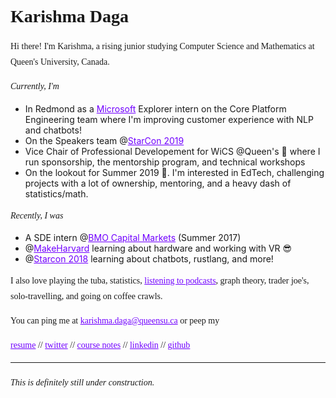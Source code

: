 <style>
  h1 a {display: none;}
  .container-lg {min-width: 200px; max-width: 680px; padding: 45px;}
  h1 {font-family: 'Lora', serif;}
  h3,h4,h5,h6,p {line-height: 1.8em; font-family: 'Lora', serif;}
  a {color: #7100FF}
</style>

# Karishma Daga

Hi there! I'm Karishma, a rising junior studying Computer Science and Mathematics at Queen's University, Canada. 

*Currently, I'm*
- In Redmond as a [Microsoft](https://www.microsoft.com/) Explorer intern on the Core Platform Engineering team where I'm improving customer experience with NLP and chatbots!
- On the Speakers team @[StarCon 2019](https://starcon.io/)
- Vice Chair of Professional Developement for WiCS @Queen's 💖 where I run sponsorship, the mentorship program, and technical workshops
- On the lookout for Summer 2019 👀. I'm interested in EdTech, challenging projects with a lot of ownership, mentoring, and a heavy dash of statistics/math. 

*Recently, I was*
- A SDE intern @[BMO Capital Markets](https://www.bmocm.com/) (Summer 2017)
- @[MakeHarvard](http://makeharvard.io/) learning about hardware and working with VR 😎
- @[Starcon 2018](https://starcon.io/) learning about chatbots, rustlang, and more! 

I also love playing the tuba, statistics, [listening to podcasts](podcast.md), graph theory, trader joe's, solo-travelling, and going on coffee crawls. 

You can ping me at [karishma.daga@queensu.ca](mailto:karishma.daga@queensu.ca) or peep my

[resume](https://drive.google.com/file/d/1Ns2sXW-fJsCeeVMtW_MtVAgiT06w5Byi/view?usp=sharing)
//
[twitter](https://twitter.com/karishmadagaa)
//
[course notes](http://karishmadaga.com/course-notes)
//
[linkedin](https://www.linkedin.com/in/karishma-daga/)
//
[github](https://github.com/KarishmaDaga)


--- 
###### _This is definitely still under construction._
